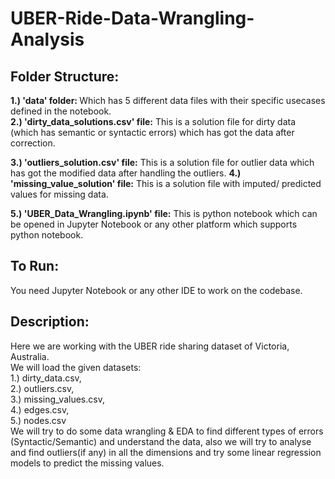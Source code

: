 # UBER-Ride-Data-Wrangling-Analysis

## Folder Structure:
  <b> 1.) 'data' folder: </b> Which has 5 different data files with their specific usecases defined in the notebook. </br>
  <b> 2.) 'dirty_data_solutions.csv' file:</b> This is a solution file for dirty data (which has semantic or syntactic errors) which has got the data after correction. </br>
  
  <b> 3.) 'outliers_solution.csv' file:</b> This is a solution file for outlier data which has got the modified data after handling the outliers.
  <b> 4.) 'missing_value_solution' file:</b> This is a solution file with imputed/ predicted values for missing data.
  
  <b> 5.) 'UBER_Data_Wrangling.ipynb' file:</b> This is python notebook which can be opened in  Jupyter Notebook or any other platform which supports python notebook.
  
## To Run:
  You need Jupyter Notebook or any other IDE to work on the codebase.

## Description:
Here we are working with the UBER ride sharing dataset of Victoria, Australia. </br>
We will load the given datasets:  </br>
 1.) dirty_data.csv, </br>
 2.) outliers.csv, </br>
 3.) missing_values.csv, </br> 
 4.) edges.csv, </br>
 5.) nodes.csv </br>
We will try to do some data wrangling &amp; EDA to find different types of errors (Syntactic/Semantic) and understand the data, also we will try to analyse and find outliers(if any) in all the dimensions and try some linear regression models to predict the missing values.
